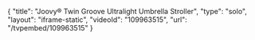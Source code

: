 {
    "title": "Joovy&reg; Twin Groove Ultralight Umbrella Stroller",
    "type": "solo",
    "layout": "iframe-static",
    "videoId": "109963515",
    "url": "\/tvpembed\/109963515"
}